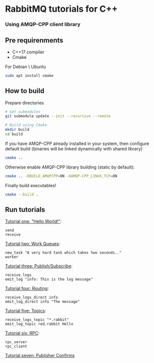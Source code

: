 # RabbitMQ tutorials for C++
### Using AMQP-CPP client library

## Pre requirenments

* C++17 compiler
* Cmake

For Debian \ Ubuntu
```bash
sudo apt install cmake
```

## How to build

Prepare directories

```bash
# Get submodules
git submodule update --init --recursive --remote

# Build using Cmake
mkdir build
cd build
```

If you have AMQP-CPP already installed in your system, then configure default build 
(binaries will be linked dynamically with shared library)

```bash
cmake ..
```

Otherwise enable AMQP-CPP library building (static by default):

```bash
cmake .. -DBUILD_AMQPCPP=ON -DAMQP-CPP_LINUX_TCP=ON
```

Finally build executables!
```bash
cmake --build .
```

## Run tutorials

[Tutorial one: "Hello World!"](https://www.rabbitmq.com/tutorials/tutorial-one-python.html):

    send
    receive


[Tutorial two: Work Queues](https://www.rabbitmq.com/tutorials/tutorial-two-python.html):

    new_task "A very hard task which takes two seconds.."
    worker


[Tutorial three: Publish/Subscribe](https://www.rabbitmq.com/tutorials/tutorial-three-python.html):

    receive_logs
    emit_log "info: This is the log message"


[Tutorial four: Routing](https://www.rabbitmq.com/tutorials/tutorial-four-python.html):

    receive_logs_direct info
    emit_log_direct info "The message"


[Tutorial five: Topics](https://www.rabbitmq.com/tutorials/tutorial-five-python.html):

    receive_logs_topic "*.rabbit"
    emit_log_topic red.rabbit Hello


[Tutorial six: RPC](https://www.rabbitmq.com/tutorials/tutorial-six-python.html):

    rpc_server
    rpc_client

[Tutorial seven: Publisher Confirms](https://www.rabbitmq.com/tutorials/tutorial-seven-java.html)
    